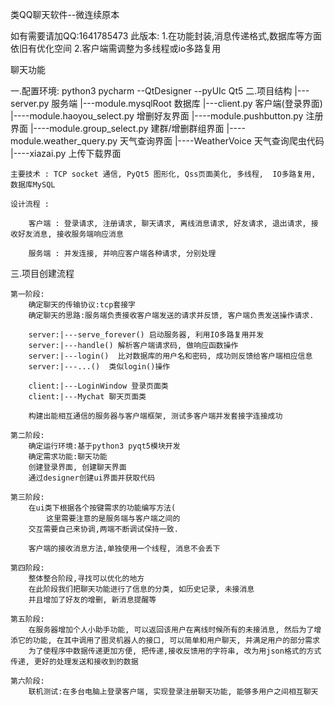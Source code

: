 类QQ聊天软件--微连续原本

如有需要请加QQ:1641785473
此版本:
    1.在功能封装,消息传递格式,数据库等方面依旧有优化空间
    2.客户端需调整为多线程或io多路复用


聊天功能

一.配置环境: 
      python3
      pycharm --QtDesigner --pyUIc
      Qt5
二.项目结构
	|---server.py   服务端
	|---module.mysqlRoot   数据库
	|---client.py   客户端(登录界面)
	|----module.haoyou_select.py   增删好友界面
	|----module.pushbutton.py   注册界面
	|----module.group_select.py   建群/增删群组界面
	|----module.weather_query.py   天气查询界面
	|----WeatherVoice   天气查询爬虫代码
	|----xiazai.py   上传下载界面
	
	主要技术 : TCP socket 通信, PyQt5 图形化, Qss页面美化, 多线程,  IO多路复用,  数据库MySQL
	
	设计流程 : 
	
		客户端 : 登录请求, 注册请求, 聊天请求, 离线消息请求, 好友请求, 退出请求, 接收好友消息, 接收服务端响应消息
	
		服务端 : 并发连接, 并响应客户端各种请求, 分别处理


三.项目创建流程

	第一阶段:
		确定聊天的传输协议:tcp套接字
		确定聊天的思路:服务端负责接收客户端发送的请求并反馈, 客户端负责发送操作请求.
	
		server:|---serve_forever() 启动服务器, 利用IO多路复用并发
		server:|---handle() 解析客户端请求码, 做响应函数操作
		server:|---login()  比对数据库的用户名和密码, 成功则反馈给客户端相应信息
		server:|---...()  类似login()操作
	
		client:|---LoginWindow 登录页面类
		client:|---Mychat 聊天页面类
	
		构建出能相互通信的服务器与客户端框架, 测试多客户端并发套接字连接成功
	
	第二阶段:
		确定运行环境:基于python3 pyqt5模块开发
		确定需求功能:聊天功能
		创建登录界面, 创建聊天界面
		通过designer创建ui界面并获取代码
	
	第三阶段:
		在ui类下根据各个按键需求的功能编写方法(
			这里需要注意的是服务端与客户端之间的
		交互需要自己来协调,两端不断调试保持一致.
	
		客户端的接收消息方法,单独使用一个线程, 消息不会丢下
	
	第四阶段:
		整体整合阶段,寻找可以优化的地方
		在此阶段我们把聊天功能进行了信息的分类, 如历史记录, 未接消息
		并且增加了好友的增删, 新消息提醒等
	
	第五阶段:
		在服务器增加个人小助手功能, 可以返回该用户在离线时候所有的未接消息, 然后为了增添它的功能, 在其中调用了图灵机器人的接口, 可以简单和用户聊天, 并满足用户的部分需求
		为了使程序中数据传递更加方便, 把传递,接收反馈用的字符串, 改为用json格式的方式传递, 更好的处理发送和接收到的数据
	
	第六阶段:
		联机测试:在多台电脑上登录客户端, 实现登录注册聊天功能, 能够多用户之间相互聊天



